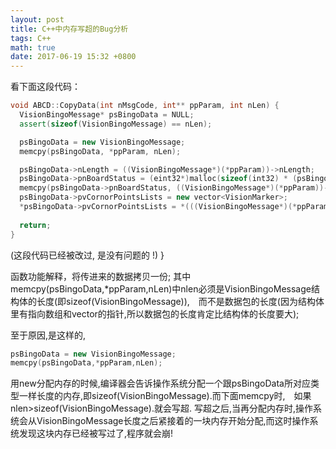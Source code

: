```yaml
---
layout: post
title: C++中内存写超的Bug分析
tags: C++
math: true
date: 2017-06-19 15:32 +0800
---
```


看下面这段代码：
```c++
void ABCD::CopyData(int nMsgCode, int** ppParam, int nLen) {
  VisionBingoMessage* psBingoData = NULL;
  assert(sizeof(VisionBingoMessage) == nLen);

  psBingoData = new VisionBingoMessage;
  memcpy(psBingoData, *ppParam, nLen);

  psBingoData->nLength = ((VisionBingoMessage*)(*ppParam))->nLength;
  psBingoData->pnBoardStatus = (eint32*)malloc(sizeof(int32) * (psBingoData->nLength));
  memcpy(psBingoData->pnBoardStatus, ((VisionBingoMessage*)(*ppParam))->pnBoardStatus,sizeof(eint32) * (psBingoData->nLength));
  psBingoData->pvCornorPointsLists = new vector<VisionMarker>;
  *psBingoData->pvCornorPointsLists = *(((VisionBingoMessage*)(*ppParam))->pvCornorPointsLists);
  
  return;
}
```
  (这段代码已经被改过, 是没有问题的 !)
}

   函数功能解释，将传进来的数据拷贝一份;
   其中 memcpy(psBingoData,*ppParam,nLen)中nlen必须是VisionBingoMessage结构体的长度(即sizeof(VisionBingoMessage)),　而不是数据包的长度(因为结构体里有指向数组和vector的指针,所以数据包的长度肯定比结构体的长度要大);      

   至于原因,是这样的,
```c++
psBingoData = new VisionBingoMessage;
memcpy(psBingoData,*ppParam,nLen);
```
   用new分配内存的时候,编译器会告诉操作系统分配一个跟psBingoData所对应类型一样长度的内存,即sizeof(VisionBingoMessage).而下面memcpy时,　如果nlen>sizeof(VisionBingoMessage).就会写超.
   写超之后,当再分配内存时,操作系统会从VisionBingoMessage长度之后紧接着的一块内存开始分配,而这时操作系统发现这块内存已经被写过了,程序就会崩!
